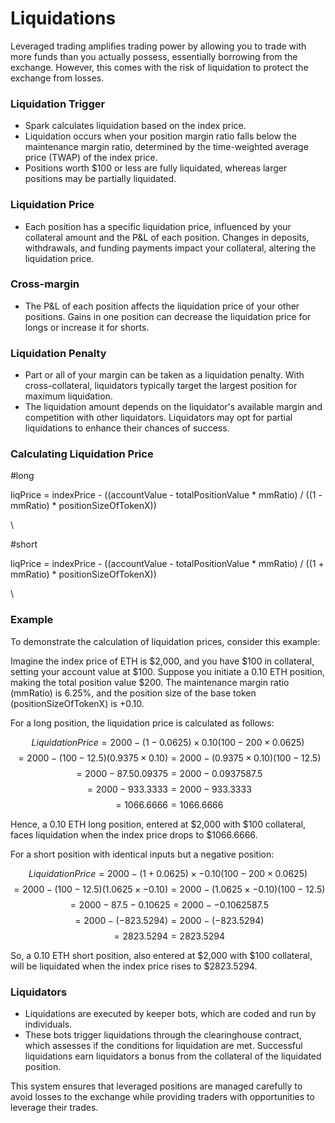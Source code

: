# Liquidations

Leveraged trading amplifies trading power by allowing you to trade with more funds than you actually possess, essentially borrowing from the exchange. However, this comes with the risk of liquidation to protect the exchange from losses.

### **Liquidation Trigger**

* Spark calculates liquidation based on the index price.
* Liquidation occurs when your position margin ratio falls below the maintenance margin ratio, determined by the time-weighted average price (TWAP) of the index price.
* Positions worth $100 or less are fully liquidated, whereas larger positions may be partially liquidated.

### **Liquidation Price**

* Each position has a specific liquidation price, influenced by your collateral amount and the P\&L of each position. Changes in deposits, withdrawals, and funding payments impact your collateral, altering the liquidation price.

### **Cross-margin**

* The P\&L of each position affects the liquidation price of your other positions. Gains in one position can decrease the liquidation price for longs or increase it for shorts.

### **Liquidation Penalty**

* Part or all of your margin can be taken as a liquidation penalty. With cross-collateral, liquidators typically target the largest position for maximum liquidation.
* The liquidation amount depends on the liquidator's available margin and competition with other liquidators. Liquidators may opt for partial liquidations to enhance their chances of success.

### **Calculating Liquidation Price**&#x20;

\#long

liqPrice = indexPrice - ((accountValue - totalPositionValue \* mmRatio) /  ((1 - mmRatio) \* positionSizeOfTokenX))

\


\#short

liqPrice = indexPrice - ((accountValue - totalPositionValue \* mmRatio) /  ((1 + mmRatio) \* positionSizeOfTokenX))

\


### **Example**

To demonstrate the calculation of liquidation prices, consider this example:

Imagine the index price of ETH is $2,000, and you have $100 in collateral, setting your account value at $100. Suppose you initiate a 0.10 ETH position, making the total position value $200. The maintenance margin ratio (mmRatio) is 6.25%, and the position size of the base token (positionSizeOfTokenX) is +0.10.

For a long position, the liquidation price is calculated as follows:&#x20;

$$Liquidation Price=2000−(1−0.0625)×0.10(100−200×0.0625)​$$ $$=2000−(100−12.5)(0.9375×0.10)=2000−(0.9375×0.10)(100−12.5)​$$ $$=2000−87.50.09375=2000−0.0937587.5​$$ $$=2000−933.3333=2000−933.3333$$ $$=1066.6666=1066.6666$$&#x20;

Hence, a 0.10 ETH long position, entered at $2,000 with $100 collateral, faces liquidation when the index price drops to $1066.6666.



For a short position with identical inputs but a negative position:&#x20;

$$Liquidation Price=2000−(1+0.0625)×−0.10(100−200×0.0625)​$$ $$=2000−(100−12.5)(1.0625×−0.10)=2000−(1.0625×−0.10)(100−12.5)​$$ $$=2000−87.5−0.10625=2000−−0.1062587.5​$$ $$=2000−(−823.5294)=2000−(−823.5294)$$ $$=2823.5294=2823.5294$$&#x20;

So, a 0.10 ETH short position, also entered at $2,000 with $100 collateral, will be liquidated when the index price rises to $2823.5294.

### **Liquidators**

* Liquidations are executed by keeper bots, which are coded and run by individuals.
* These bots trigger liquidations through the clearinghouse contract, which assesses if the conditions for liquidation are met. Successful liquidations earn liquidators a bonus from the collateral of the liquidated position.

This system ensures that leveraged positions are managed carefully to avoid losses to the exchange while providing traders with opportunities to leverage their trades.
